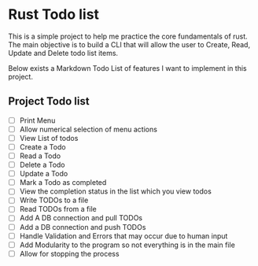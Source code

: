 # Rust Todo list 

This is a simple project to help me practice the core fundamentals of rust. 
The main objective is to build a CLI that will allow the user to Create, Read, Update and Delete todo list items. 

Below exists a Markdown Todo List of features I want to implement in this project. 

## Project Todo list 

- [ ] Print Menu 
- [ ] Allow numerical selection of menu actions 
- [ ] View List of todos 
- [ ] Create a Todo 
- [ ] Read a Todo 
- [ ] Delete a Todo 
- [ ] Update a Todo 
- [ ] Mark a Todo as completed 
- [ ] View the completion status in the list which you view todos 
- [ ] Write TODOs to a file 
- [ ] Read TODOs from a file 
- [ ] Add A DB connection and pull TODOs 
- [ ] Add a DB connection and push TODOs 
- [ ] Handle Validation and Errors that may occur due to human input 
- [ ] Add Modularity to the program so not everything is in the main file 
- [ ] Allow for stopping the process
